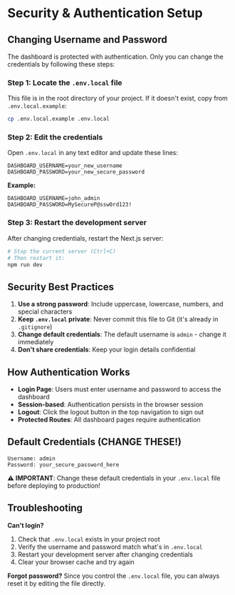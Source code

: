 # Security & Authentication Setup

## Changing Username and Password

The dashboard is protected with authentication. Only you can change the credentials by following these steps:

### Step 1: Locate the `.env.local` file
This file is in the root directory of your project. If it doesn't exist, copy from `.env.local.example`:
```bash
cp .env.local.example .env.local
```

### Step 2: Edit the credentials
Open `.env.local` in any text editor and update these lines:

```env
DASHBOARD_USERNAME=your_new_username
DASHBOARD_PASSWORD=your_new_secure_password
```

**Example:**
```env
DASHBOARD_USERNAME=john_admin
DASHBOARD_PASSWORD=MySecureP@ssw0rd123!
```

### Step 3: Restart the development server
After changing credentials, restart the Next.js server:

```bash
# Stop the current server (Ctrl+C)
# Then restart it:
npm run dev
```

## Security Best Practices

1. **Use a strong password**: Include uppercase, lowercase, numbers, and special characters
2. **Keep `.env.local` private**: Never commit this file to Git (it's already in `.gitignore`)
3. **Change default credentials**: The default username is `admin` - change it immediately
4. **Don't share credentials**: Keep your login details confidential

## How Authentication Works

- **Login Page**: Users must enter username and password to access the dashboard
- **Session-based**: Authentication persists in the browser session
- **Logout**: Click the logout button in the top navigation to sign out
- **Protected Routes**: All dashboard pages require authentication

## Default Credentials (CHANGE THESE!)

```
Username: admin
Password: your_secure_password_here
```

⚠️ **IMPORTANT**: Change these default credentials in your `.env.local` file before deploying to production!

## Troubleshooting

**Can't login?**
1. Check that `.env.local` exists in your project root
2. Verify the username and password match what's in `.env.local`
3. Restart your development server after changing credentials
4. Clear your browser cache and try again

**Forgot password?**
Since you control the `.env.local` file, you can always reset it by editing the file directly.

